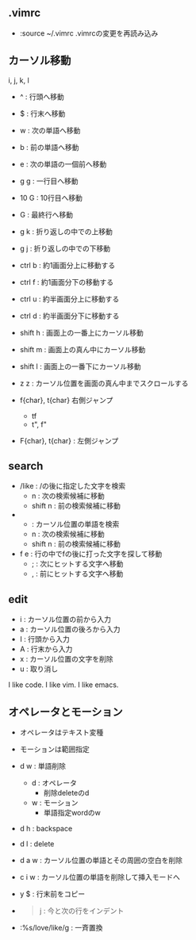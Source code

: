 ## .vimrc

- :source ~/.vimrc .vimrcの変更を再読み込み

## カーソル移動

i, j, k, l

- ^ : 行頭へ移動
- $ : 行末へ移動
- w : 次の単語へ移動
- b : 前の単語へ移動
- e : 次の単語の一個前へ移動

- g g : 一行目へ移動
- 10 G : 10行目へ移動
- G : 最終行へ移動

- g k : 折り返しの中での上移動
- g j : 折り返しの中での下移動

- ctrl b : 約1画面分上に移動する
- ctrl f : 約1画面分下の移動する
- ctrl u : 約半画面分上に移動する
- ctrl d : 約半画面分下に移動する

- shift h : 画面上の一番上にカーソル移動
- shift m : 画面上の真ん中にカーソル移動
- shift l : 画面上の一番下にカーソル移動

- z z : カーソル位置を画面の真ん中までスクロールする

- f{char}, t{char} 右側ジャンプ
  - <div class="content-title info">
                                 tf
  - t", f"
- F{char}, t{char} : 左側ジャンプ 

## search
- /like : /の後に指定した文字を検索
  - n : 次の検索候補に移動
  - shift n : 前の検索候補に移動
- * : カーソル位置の単語を検索
  - n : 次の検索候補に移動
  - shift n : 前の検索候補に移動
- f e : 行の中でfの後に打った文字を探して移動
  - ; : 次にヒットする文字へ移動
  - , : 前にヒットする文字へ移動

## edit
- i : カーソル位置の前から入力
- a : カーソル位置の後ろから入力
- I : 行頭から入力
- A : 行末から入力
- x : カーソル位置の文字を削除
- u : 取り消し

I like code.
I like vim. I like emacs.

## オペレータとモーション
- オペレータはテキスト変種
- モーションは範囲指定

- d w : 単語削除
  - d : オペレータ
    - 削除deleteのd
  - w : モーション
    - 単語指定wordのw

- d h : backspace
- d l : delete
- d a w : カーソル位置の単語とその周囲の空白を削除
- c i w : カーソル位置の単語を削除して挿入モードへ
- y $ : 行末前をコピー
- > j : 今と次の行をインデント

- :%s/love/like/g : 一斉置換

